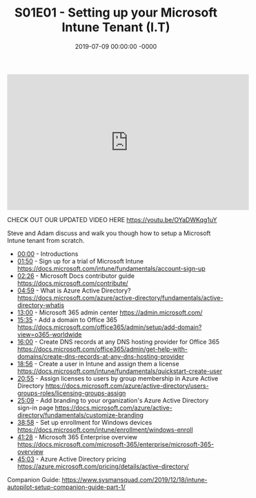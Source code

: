﻿---
layout: post
title: "S01E01 - Setting up your Microsoft Intune Tenant (I.T)"
date: 2019-07-09 00:00:00 -0000
categories:
---

<iframe loading="lazy" width="560" height="315" src="https://www.youtube.com/embed/OkeUN-tdfqs" title="YouTube video player" frameborder="0" allow="accelerometer; autoplay; clipboard-write; encrypted-media; gyroscope; picture-in-picture" allowfullscreen></iframe>

CHECK OUT OUR UPDATED VIDEO HERE https://youtu.be/OYaDWKqg1uY

Steve and Adam discuss and walk you though how to setup a Microsoft Intune tenant from scratch.

* [00:00](https://www.youtube.com/watch?v=OkeUN-tdfqs&t=0s) - Introductions
* [01:50](https://www.youtube.com/watch?v=OkeUN-tdfqs&t=110s) - Sign up for a trial of Microsoft Intune
https://docs.microsoft.com/intune/fundamentals/account-sign-up
* [02:26](https://www.youtube.com/watch?v=OkeUN-tdfqs&t=146s) - Microsoft Docs contributor guide
https://docs.microsoft.com/contribute/
* [04:59](https://www.youtube.com/watch?v=OkeUN-tdfqs&t=299s) - What is Azure Active Directory?
https://docs.microsoft.com/azure/active-directory/fundamentals/active-directory-whatis
* [13:00](https://www.youtube.com/watch?v=OkeUN-tdfqs&t=780s) - Microsoft 365 admin center
https://admin.microsoft.com/
* [15:35](https://www.youtube.com/watch?v=OkeUN-tdfqs&t=935s) - Add a domain to Office 365
https://docs.microsoft.com/office365/admin/setup/add-domain?view=o365-worldwide
* [16:00](https://www.youtube.com/watch?v=OkeUN-tdfqs&t=960s) - Create DNS records at any DNS hosting provider for Office 365
https://docs.microsoft.com/office365/admin/get-help-with-domains/create-dns-records-at-any-dns-hosting-provider
* [18:56](https://www.youtube.com/watch?v=OkeUN-tdfqs&t=1136s) - Create a user in Intune and assign them a license
https://docs.microsoft.com/intune/fundamentals/quickstart-create-user
* [20:55](https://www.youtube.com/watch?v=OkeUN-tdfqs&t=1255s) - Assign licenses to users by group membership in Azure Active Directory
https://docs.microsoft.com/azure/active-directory/users-groups-roles/licensing-groups-assign
* [25:09](https://www.youtube.com/watch?v=OkeUN-tdfqs&t=1509s) - Add branding to your organization's Azure Active Directory sign-in page
https://docs.microsoft.com/azure/active-directory/fundamentals/customize-branding
* [38:58](https://www.youtube.com/watch?v=OkeUN-tdfqs&t=2338s) - Set up enrollment for Windows devices
https://docs.microsoft.com/intune/enrollment/windows-enroll
* [41:28](https://www.youtube.com/watch?v=OkeUN-tdfqs&t=2488s) - Microsoft 365 Enterprise overview
https://docs.microsoft.com/microsoft-365/enterprise/microsoft-365-overview
* [45:03](https://www.youtube.com/watch?v=OkeUN-tdfqs&t=2703s) - Azure Active Directory pricing
https://azure.microsoft.com/pricing/details/active-directory/

Companion Guide:
https://www.sysmansquad.com/2019/12/18/intune-autopilot-setup-companion-guide-part-1/

